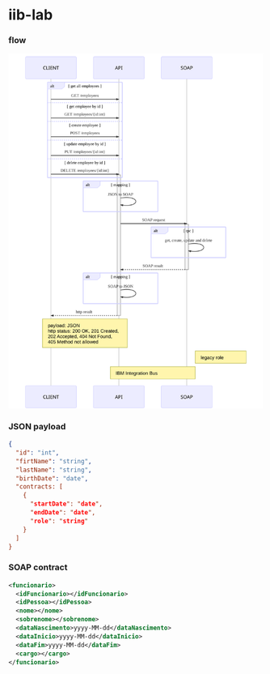 # iib-lab

### flow
<img src="flow.svg" alt="flow diagram" style="max-width:100%;" />

### JSON payload

```json
{
  "id": "int",
  "firtName": "string",
  "lastName": "string",
  "birthDate": "date",
  "contracts: [
    {
      "startDate": "date",
      "endDate": "date",
      "role": "string"
    }
  ]
}
```
### SOAP contract

```xml
<funcionario>
  <idFuncionario></idFuncionario>
  <idPessoa></idPessoa>
  <nome></nome>
  <sobrenome></sobrenome>
  <dataNascimento>yyyy-MM-dd</dataNascimento>
  <dataInicio>yyyy-MM-dd</dataInicio>
  <dataFim>yyyy-MM-dd</dataFim>
  <cargo></cargo>
</funcionario>
```
